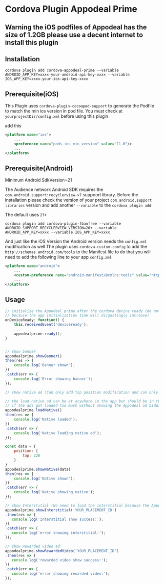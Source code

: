 # Cordova Plugin Appodeal Prime

## Warning the iOS podfiles of Appodeal has the size of 1.2GB please use a decent internet to install this plugin

## Installation

```
cordova plugin add cordova-appodeal-prime --variable ANDROID_APP_KEY=xxxx-your-android-api-key-xxxx --variable IOS_APP_KEY=xxxx-your-ios-api-key-xxxx
```

## Prerequisite(iOS)
This Plugin uses `cordova-plugin-cocoapod-support` to generate the Podfile to match the min ios version in pod file.
You must check at `yourprojectDir/config.xml` before using this plugin

add this

```xml
<platform name="ios">
    ...
    <preference name="pods_ios_min_version" value="11.0"/>
    ...
</platform>
```

## Prerequisite(Android)

Minimum Android SdkVersion=21

The Audience network Android SDK requires the `com.android.support:recyclerview-v7` suppoort library. Before the installation 
please check the version of your project `com.android.support libraries` version and add another `--variable` to the `cordova plugin add`

The default uses `27+`


```
cordova plugin add cordova-plugin-fbanfree --variable ANDROID_SUPPORT_RECYCLERVIEW_VERSION=20+ --variable ANDROID_APP_KEY=xxxx --variable IOS_APP_KEY=xxxx
```

And just like the iOS Version the Android version needs the `config.xml` modification as well
The plugin uses `cordova-custom-config` to add the `http://schemas.android.com/tools` to the Manifest file to do that
you will need to add the following line to your app `config.xml`


```xml
<platform name="android">
    ...
    <custom-preference name="android-manifest/@xmlns:tools" value="http://schemas.android.com/tools" />
    ...
</platform>
```


## Usage


```javascript
// initialize the Appodeal prime after the cordova device ready (do not use the ready function in the document.ready
// because the app initialization time will disgustingly increase)
onDeviceReady: function() {
    this.receivedEvent('deviceready');
    ...
    appodealprime.ready();
}


// show banner
appodealprime.showBanner()
then(res => {
    console.log('Banner shown');
})
.catch(err => {
    console.log('Error showing banner');
});

// show native ad (Can only add top position modification and can only show 1 native ad right now)

// the load native ad can be at anywhere in the app but should be in the same page as the show native
// if the ads got loaded too much without showing the Appodeal ad bidding will decrease the ad loading for your app
appodealprime.loadNative()
then(res => {
    console.log('Native loaded');
})
.catch(err => {
    console.log('Native loading native ad');
});

const data = {
    position: {
        top: 220
    }
}
appodealprime.showNative(data)
then(res => {
    console.log('Native shown');
})
.catch(err => {
    console.log('Native showing native');
});

// show Interstitial (No need to load the interstitial because the Appodeal will do all the loading in ready() function)
appodealprime.showInterstitial('YOUR_PLACEMENT_ID')
.then(res => {
   console.log('interstitial show success:');
})
.catch(err => {
   console.log('error showing interstitial:');
});

// show Rewarded video ad
appodealprime.showRewardedVideo('YOUR_PLACEMENT_ID')
.then(res => {
   console.log('rewarded video show success:');
})
.catch(err => {
   console.log('error showing rewarded video:');
});
```

